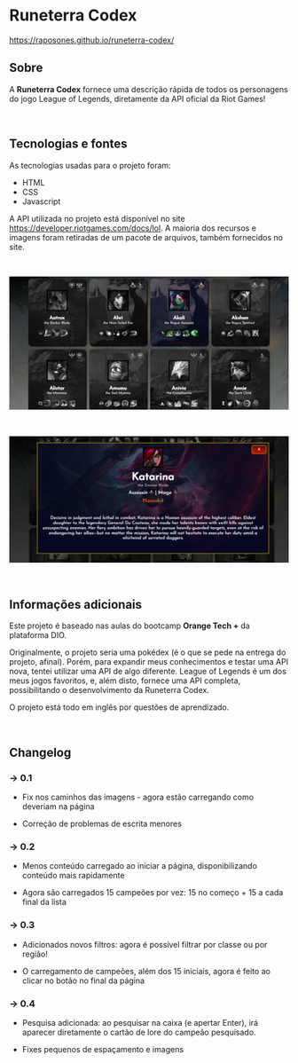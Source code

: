 # Runeterra Codex

https://raposones.github.io/runeterra-codex/

## Sobre
A **Runeterra Codex** fornece uma descrição rápida de todos os personagens do jogo League of Legends, diretamente da API oficial da Riot Games!

<br>

## Tecnologias e fontes
As tecnologias usadas para o projeto foram:

- HTML
- CSS
- Javascript

A API utilizada no projeto está disponível no site https://developer.riotgames.com/docs/lol. A maioria dos recursos e imagens foram retiradas de um pacote de arquivos, também fornecidos no site.

<br>


![](/prints/overview.png)

<br>

![](/prints/card.png)

<bR>

## Informações adicionais
Este projeto é baseado nas aulas do bootcamp **Orange Tech +** da plataforma DIO.

Originalmente, o projeto seria uma pokédex (é o que se pede na entrega do projeto, afinal). Porém, para expandir meus conhecimentos e testar uma API nova, tentei utilizar uma API de algo diferente. League of Legends é um dos meus jogos favoritos, e, além disto, fornece uma API completa, possibilitando o desenvolvimento da Runeterra Codex.

O projeto está todo em inglês por questões de aprendizado.

<br>

## Changelog

### -> 0.1

- Fix nos caminhos das imagens - agora estão carregando como deveriam na página

- Correção de problemas de escrita menores

### -> 0.2

- Menos conteúdo carregado ao iniciar a página, disponibilizando conteúdo mais rapidamente

- Agora são carregados 15 campeões por vez: 15 no começo + 15 a cada final da lista

### -> 0.3

- Adicionados novos filtros: agora é possível filtrar por classe ou por região!

- O carregamento de campeões, além dos 15 iniciais, agora é feito ao clicar no botão no final da página

### -> 0.4

- Pesquisa adicionada: ao pesquisar na caixa (e apertar Enter), irá aparecer diretamente o cartão de lore do campeão pesquisado.

- Fixes pequenos de espaçamento e imagens
